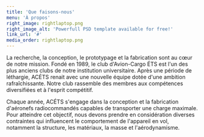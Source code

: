 ```yaml
---
title: 'Que faisons-nous'
menu: 'À propos'
right_image: rightlaptop.png
right_image_alt: 'Powerfull PSD template available for free!'
link_url: '#'
media_order: rightlaptop.png
---
```


La recherche, la conception, le prototypage et la fabrication sont au cœur de notre mission. Fondé en 1989, le club d'Avion-Cargo ÉTS est l'un des plus anciens clubs de notre institution universitaire. Après une période de léthargie, ACÉTS renait avec une nouvelle équipe dotée d'une ambition rafraîchissante. Notre club rassemble des membres aux compétences diversifiées et à l'esprit compétitif.

Chaque année, ACÉTS s'engage dans la conception et la fabrication d'aéronefs radiocommandés capables de transporter une charge maximale. Pour atteindre cet objectif, nous devons prendre en considération diverses contraintes qui influencent le comportement de l'appareil en vol, notamment la structure, les matériaux, la masse et l'aérodynamisme.